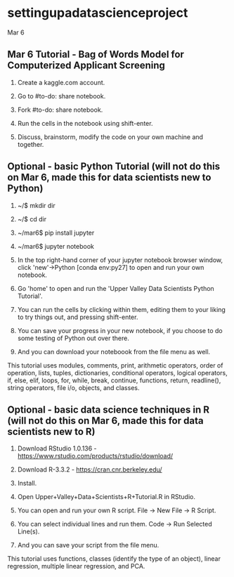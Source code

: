 # settingupadatascienceproject
Mar 6

## Mar 6 Tutorial - Bag of Words Model for Computerized Applicant Screening 

1. Create a kaggle.com account.

2. Go to #to-do: share notebook.

3. Fork #to-do: share notebook.

4. Run the cells in the notebook using shift-enter.

5. Discuss, brainstorm, modify the code on your own machine and together.

## Optional - basic Python Tutorial (will not do this on Mar 6, made this for data scientists new to Python)

1. ~/$ mkdir dir

2. ~/$ cd dir

3. ~/mar6$ pip install jupyter

4. ~/mar6$ jupyter notebook

5. In the top right-hand corner of your jupyter notebook browser window, click 'new'->Python [conda env:py27] to open and run your own notebook.

6. Go 'home' to open and run the 'Upper Valley Data Scientists Python Tutorial'.

7. You can run the cells by clicking within them, editing them to your liking to try things out, and pressing shift-enter.

8. You can save your progress in your new notebook, if you choose to do some testing of Python out over there.

9. And you can download your noteboook from the file menu as well. 

This tutorial uses  modules, comments, print, arithmetic operators, order of operation, lists, tuples, dictionaries, conditional operators, logical operators, if, else, elif, loops, for, while, break, continue, functions, return, readline(), string operators, file i/o, objects, and classes. 

## Optional - basic data science techniques in R (will not do this on Mar 6, made this for data scientists new to R)

1. Download RStudio 1.0.136 - https://www.rstudio.com/products/rstudio/download/ 
2. Download R-3.3.2 - https://cran.cnr.berkeley.edu/ 

3. Install.

4. Open Upper+Valley+Data+Scientists+R+Tutorial.R in RStudio.

4. You can open and run your own R script. File -> New File -> R Script.

5. You can select individual lines and run them. Code -> Run Selected Line(s).

6. And you can save your script from the file menu.

This tutorial uses functions, classes (identify the type of an object), linear regression, multiple linear regression, and PCA. 
